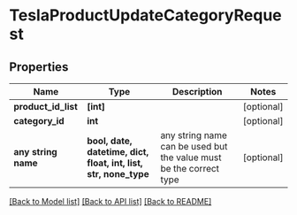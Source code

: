 # TeslaProductUpdateCategoryRequest


## Properties
Name | Type | Description | Notes
------------ | ------------- | ------------- | -------------
**product_id_list** | **[int]** |  | [optional] 
**category_id** | **int** |  | [optional] 
**any string name** | **bool, date, datetime, dict, float, int, list, str, none_type** | any string name can be used but the value must be the correct type | [optional]

[[Back to Model list]](../README.md#documentation-for-models) [[Back to API list]](../README.md#documentation-for-api-endpoints) [[Back to README]](../README.md)


